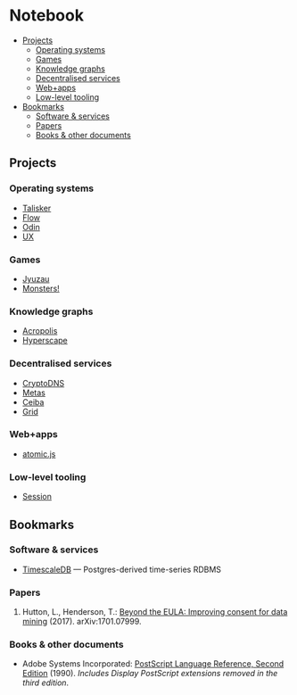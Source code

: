 # Notebook

* [Projects](#projects)
  * [Operating systems](#operating-systems)
  * [Games](#games)
  * [Knowledge graphs](#knowledge-graphs)
  * [Decentralised services](#decentralised-services)
  * [Web+apps](#webapps)
  * [Low-level tooling](#low-level-tooling)
* [Bookmarks](#bookmarks)
  * [Software & services](#software--services)
  * [Papers](#papers)
  * [Books & other documents](#books--other-documents)

## Projects

### Operating systems

* [Talisker](Talisker.md)
* [Flow](Flow.md)
* [Odin](Odin.md)
* [UX](UX.md)

### Games

* [Jyuzau](Jyuzau.md)
* [Monsters!](Monsters.md)

### Knowledge graphs

* [Acropolis](Acropolis.md)
* [Hyperscape](Hyperscape.md)

### Decentralised services

* [CryptoDNS](CryptoDNS.md)
* [Metas](Metas.md)
* [Ceiba](Ceiba.md)
* [Grid](Grid.md)

### Web+apps

* [atomic.js](atomic.js.md)
  
### Low-level tooling
  
* [Session](Session.md)

## Bookmarks

### Software & services

* [TimescaleDB](http://www.timescale.com) — Postgres-derived time-series RDBMS

### Papers

1. Hutton, L., Henderson, T.: [Beyond the EULA: Improving consent for data mining](https://arxiv.org/abs/1701.07999) (2017). arXiv:1701.07999.

### Books & other documents

* Adobe Systems Incorporated: [PostScript Language Reference, Second Edition](https://www.adobe.com/content/dam/acom/en/devnet/actionscript/articles/psrefman.pdf) (1990). _Includes Display PostScript extensions removed in the third edition_.
